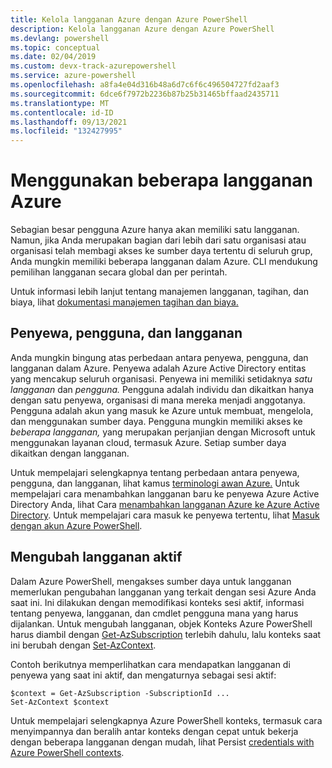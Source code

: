 ```yaml
---
title: Kelola langganan Azure dengan Azure PowerShell
description: Kelola langganan Azure dengan Azure PowerShell
ms.devlang: powershell
ms.topic: conceptual
ms.date: 02/04/2019
ms.custom: devx-track-azurepowershell
ms.service: azure-powershell
ms.openlocfilehash: a8fa4e04d316b48a6d7c6f6c496504727fd2aaf3
ms.sourcegitcommit: 6dce6f7972b2236b87b25b31465bffaad2435711
ms.translationtype: MT
ms.contentlocale: id-ID
ms.lasthandoff: 09/13/2021
ms.locfileid: "132427995"
---
```

# <a name="use-multiple-azure-subscriptions"></a>Menggunakan beberapa langganan Azure

Sebagian besar pengguna Azure hanya akan memiliki satu langganan. Namun, jika Anda merupakan bagian dari lebih dari satu organisasi atau organisasi telah membagi akses ke sumber daya tertentu di seluruh grup, Anda mungkin memiliki beberapa langganan dalam Azure. CLI mendukung pemilihan langganan secara global dan per perintah.

Untuk informasi lebih lanjut tentang manajemen langganan, tagihan, dan biaya, lihat [dokumentasi manajemen tagihan dan biaya.](/azure/billing/)

## <a name="tenants-users-and-subscriptions"></a>Penyewa, pengguna, dan langganan

Anda mungkin bingung atas perbedaan antara penyewa, pengguna, dan langganan dalam Azure. Penyewa  adalah Azure Active Directory entitas yang mencakup seluruh organisasi. Penyewa ini memiliki setidaknya _satu langganan_ dan _pengguna._ Pengguna adalah individu dan dikaitkan hanya dengan satu penyewa, organisasi di mana mereka menjadi anggotanya. Pengguna adalah akun yang masuk ke Azure untuk membuat, mengelola, dan menggunakan sumber daya.
Pengguna mungkin memiliki akses ke _beberapa langganan,_ yang merupakan perjanjian dengan Microsoft untuk menggunakan layanan cloud, termasuk Azure. Setiap sumber daya dikaitkan dengan langganan.

Untuk mempelajari selengkapnya tentang perbedaan antara penyewa, pengguna, dan langganan, lihat kamus [terminologi awan Azure.](/azure/azure-glossary-cloud-terminology)  Untuk mempelajari cara menambahkan langganan baru ke penyewa Azure Active Directory Anda, lihat Cara [menambahkan langganan Azure ke Azure Active Directory](/azure/active-directory/active-directory-how-subscriptions-associated-directory).
Untuk mempelajari cara masuk ke penyewa tertentu, lihat [Masuk dengan akun Azure PowerShell](/powershell/azure/authenticate-azureps).

## <a name="change-the-active-subscription"></a>Mengubah langganan aktif

Dalam Azure PowerShell, mengakses sumber daya untuk langganan memerlukan pengubahan langganan yang terkait dengan sesi Azure Anda saat ini.
Ini dilakukan dengan memodifikasi konteks sesi aktif, informasi tentang penyewa, langganan, dan cmdlet pengguna mana yang harus dijalankan.
Untuk mengubah langganan, objek Konteks Azure PowerShell harus diambil dengan [Get-AzSubscription](/powershell/module/az.accounts/get-azsubscription) terlebih dahulu, lalu konteks saat ini berubah dengan [Set-AzContext](/powershell/module/az.accounts/set-azcontext).

Contoh berikutnya memperlihatkan cara mendapatkan langganan di penyewa yang saat ini aktif, dan mengaturnya sebagai sesi aktif:

```powershell-interactive
$context = Get-AzSubscription -SubscriptionId ...
Set-AzContext $context
```

Untuk mempelajari selengkapnya Azure PowerShell konteks, termasuk cara menyimpannya dan beralih antar konteks dengan cepat untuk bekerja dengan beberapa langganan dengan mudah, lihat Persist [credentials with Azure PowerShell contexts](context-persistence.md).
